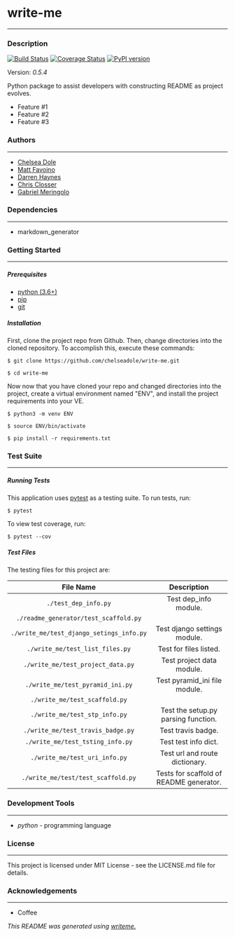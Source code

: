 # write-me
---
### Description
[![Build Status](https://travis-ci.org/chelseadole/write-me.svg?branch=staging)](https://travis-ci.org/chelseadole/write-me) [![Coverage Status](https://coveralls.io/repos/github/chelseadole/write-me/badge.svg)](https://coveralls.io/github/chelseadole/write-me) [![PyPI version](https://badge.fury.io/py/write-me.svg)](https://badge.fury.io/py/write-me)

Version: *0.5.4*

Python package to assist developers with constructing README as project evolves.
* Feature #1
* Feature #2
* Feature #3

### Authors
---
* [Chelsea Dole](https://github.com/chelseadole/write-me)
* [Matt Favoino](https://github.com/chelseadole/write-me)
* [Darren Haynes](https://github.com/chelseadole/write-me)
* [Chris Closser](https://github.com/chelseadole/write-me)
* [Gabriel Meringolo](https://github.com/chelseadole/write-me)

### Dependencies
---
* markdown_generator

### Getting Started
---
##### *Prerequisites*
* [python (3.6+)](https://www.python.org/downloads/)
* [pip](https://pip.pypa.io/en/stable/)
* [git](https://git-scm.com/)

##### *Installation*
First, clone the project repo from Github. Then, change directories into the cloned repository. To accomplish this, execute these commands:

`$ git clone https://github.com/chelseadole/write-me.git`

`$ cd write-me`

Now now that you have cloned your repo and changed directories into the project, create a virtual environment named "ENV", and install the project requirements into your VE.

`$ python3 -m venv ENV`

`$ source ENV/bin/activate`

`$ pip install -r requirements.txt`
### Test Suite
---
##### *Running Tests*
This application uses [pytest](https://docs.pytest.org/en/latest/) as a testing suite. To run tests, run:

``$ pytest``

To view test coverage, run:

``$ pytest --cov``
##### *Test Files*
The testing files for this project are:

| File Name | Description |
|:---:|:---:|
| `./test_dep_info.py` | Test dep_info module. |
| `./readme_generator/test_scaffold.py` |  |
| `./write_me/test_django_setings_info.py` | Test django settings module. |
| `./write_me/test_list_files.py` | Test for files listed. |
| `./write_me/test_project_data.py` | Test project data module. |
| `./write_me/test_pyramid_ini.py` | Test pyramid_ini file module. |
| `./write_me/test_scaffold.py` |  |
| `./write_me/test_stp_info.py` | Test the setup.py parsing function. |
| `./write_me/test_travis_badge.py` | Test travis badge. |
| `./write_me/test_tsting_info.py` | Test test info dict. |
| `./write_me/test_uri_info.py` | Test url and route dictionary. |
| `./write_me/test/test_scaffold.py` | Tests for scaffold of README generator. |

### Development Tools
---
* *python* - programming language

### License
---
This project is licensed under MIT License - see the LICENSE.md file for details.
### Acknowledgements
---
* Coffee

*This README was generated using [writeme.](https://github.com/chelseadole/write-me)*

